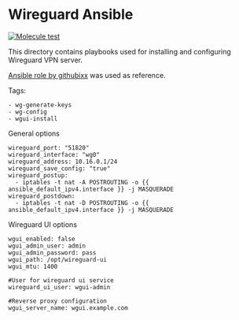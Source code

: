 # Wireguard Ansible

[![Molecule test](https://github.com/Android60-projects/ansible-role-wireguard/actions/workflows/molecule.yml/badge.svg?branch=main)](https://github.com/Android60-projects/ansible-role-wireguard/actions/workflows/molecule.yml)

This directory contains playbooks used for installing and configuring Wireguard VPN server.

[Ansible role by githubixx](https://github.com/githubixx/ansible-role-wireguard) was used as reference.

Tags:
```
- wg-generate-keys
- wg-config
- wgui-install
```

General options
```
wireguard_port: "51820"
wireguard_interface: "wg0"
wireguard_address: 10.16.0.1/24
wireguard_save_config: "true"
wireguard_postup:
  - iptables -t nat -A POSTROUTING -o {{ ansible_default_ipv4.interface }} -j MASQUERADE
wireguard_postdown:
  - iptables -t nat -D POSTROUTING -o {{ ansible_default_ipv4.interface }} -j MASQUERADE
```

Wireguard UI options
```
wgui_enabled: false
wgui_admin_user: admin
wgui_admin_password: pass
wgui_path: /opt/wireguard-ui
wgui_mtu: 1400

#User for wireguard ui service
wireguard_ui_user: wgui-admin

#Reverse proxy configuration
wgui_server_name: wgui.example.com
```